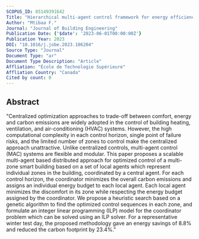 ```yaml
---
SCOPUS_ID: 85149391642
Title: "Hierarchical multi-agent control framework for energy efficiency and carbon emission reduction in multi-zone buildings"
Author: "Mtibaa F."
Journal: "Journal of Building Engineering"
Publication Date: {'$date': '2023-06-01T00:00:00Z'}
Publication Year: 2023
DOI: "10.1016/j.jobe.2023.106204"
Source Type: "Journal"
Document Type: "ar"
Document Type Description: "Article"
Affliation: "École de Technologie Supérieure"
Affliation Country: "Canada"
Cited by count: 0
---
```


## Abstract
"Centralized optimization approaches to trade-off between comfort, energy and carbon emissions are widely adopted in the control of building heating, ventilation, and air-conditioning (HVAC) systems. However, the high computational complexity in each control horizon, single point of failure risks, and the limited number of zones to control make the centralized approach unattractive. Unlike centralized controls, multi-agent control (MAC) systems are flexible and modular. This paper proposes a scalable multi-agent based distributed approach for optimized control of a multi-zone smart building based on a set of local agents which represent individual zones in the building, coordinated by a central agent. For each control horizon, the coordinator minimizes the overall carbon emissions and assigns an individual energy budget to each local agent. Each local agent minimizes the discomfort in its zone while respecting the energy budget assigned by the coordinator. We propose a heuristic search based on a genetic algorithm to find the optimized control sequences in each zone, and formulate an integer linear programming (ILP) model for the coordinator problem which can be solved using an ILP solver. For a representative winter test day, the proposed methodology gave an energy savings of 8.8% and reduced the carbon footprint by 23.4%."
